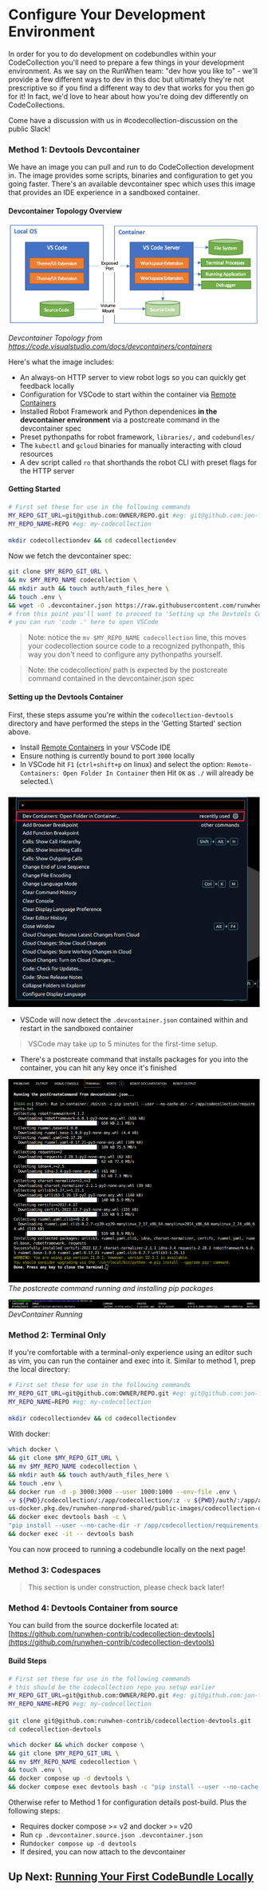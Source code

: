# Configure Your Development Environment

In order for you to do development on codebundles within your CodeCollection you'll need to prepare a few things in your development environment. As we say on the RunWhen team: "dev how you like to" - we'll provide a few different ways to dev in this doc but ultimately they're not prescriptive so if you find a different way to dev that works for you then go for it! In fact, we'd love to hear about how you're doing dev differently on CodeCollections.

Come have a discussion with us in #codecollection-discussion on the public Slack!

### Method 1:  Devtools Devcontainer

We have an image you can pull and run to do CodeCollection development in. The image provides some scripts, binaries and configuration to get you going faster. There's an available devcontainer spec which uses this image that provides an IDE experience in a sandboxed container.

#### Devcontainer Topology Overview

![DevContainer Topology](/docs/.assets/devcontainer_topology.png)

*Devcontainer Topology from https://code.visualstudio.com/docs/devcontainers/containers*

Here's what the image includes:

* An always-on HTTP server to view robot logs so you can quickly get feedback locally
* Configuration for VSCode to start within the container via [Remote Containers](https://marketplace.visualstudio.com/items?itemName=ms-vscode-remote.vscode-remote-extensionpack)
* Installed Robot Framework and Python dependenices **in the devcontainer environment** via a postcreate command in the devcontainer spec
* Preset pythonpaths for robot framework, `libraries/,` and `codebundles/`&#x20;
* The `kubectl` and `gcloud` binaries for manually interacting with cloud resources
* A dev script called `ro` that shorthands the robot CLI with preset flags for the HTTP server

#### Getting Started

```bash
# First set these for use in the following commands
MY_REPO_GIT_URL=git@github.com:OWNER/REPO.git #eg: git@github.com:jon-funk/my-codecollection.git
MY_REPO_NAME=REPO #eg: my-codecollection

mkdir codecollectiondev && cd codecollectiondev
```

Now we fetch the devcontainer spec:

```bash
git clone $MY_REPO_GIT_URL \
&& mv $MY_REPO_NAME codecollection \
&& mkdir auth && touch auth/auth_files_here \
&& touch .env \
&& wget -O .devcontainer.json https://raw.githubusercontent.com/runwhen-contrib/codecollection-devtools/main/.devcontainer.json
# from this point you'll want to proceed to 'Setting up the Devtools Container'
# you can run 'code .' here to open VSCode
```

> Note: notice the `mv $MY_REPO_NAME codecollection` line, this moves your codecollection source code to a recognized pythonpath, this way you don't need to configure any pythonpaths yourself.

> Note: the codecollection/ path is expected by the postcreate command contained in the devcontainer.json spec

#### Setting up the Devtools Container

First, these steps assume you're within the `codecollection-devtools` directory and have performed the steps in the 'Getting Started' section above.

* Install [Remote Containers](https://marketplace.visualstudio.com/items?itemName=ms-vscode-remote.vscode-remote-extensionpack) in your VSCode IDE
* Ensure nothing is currently bound to port `3000` locally
*   In VSCode hit `F1` (`ctrl+shift+p` on linux) and select the option: `Remote-Containers: Open Folder In Container` then Hit `OK` as `./` will already be selected.\

![VSCode DevContainer Command](/docs/.assets/vscode.png)

* VSCode will now detect the `.devcontainer.json` contained within and restart in the sandboxed container

> VSCode may take up to 5 minutes for the first-time setup.

* There's a postcreate command that installs packages for you into the container, you can hit any key once it's finished

![The postcreate command running and installing pip packages](/docs/.assets/robot_deps.png)
*The postcreate command running and installing pip packages*



![Container Running](/docs/.assets/container_ps.png)
*DevContainer Running*


### Method 2: Terminal Only

If you're comfortable with a terminal-only experience using an editor such as vim, you can run the container and exec into it. Similar to method 1, prep the local directory:

```bash
# First set these for use in the following commands
MY_REPO_GIT_URL=git@github.com:OWNER/REPO.git #eg: git@github.com:jon-funk/my-codecollection.git
MY_REPO_NAME=REPO #eg: my-codecollection

mkdir codecollectiondev && cd codecollectiondev
```

With docker:

```bash
which docker \
&& git clone $MY_REPO_GIT_URL \
&& mv $MY_REPO_NAME codecollection \
&& mkdir auth && touch auth/auth_files_here \
&& touch .env \
&& docker run -d -p 3000:3000 --user 1000:1000 --env-file .env \
-v ${PWD}/codecollection/:/app/codecollection/:z -v ${PWD}/auth/:/app/auth/:z --name devtools \
us-docker.pkg.dev/runwhen-nonprod-shared/public-images/codecollection-devtools:main-2bdce5a3 \
&& docker exec devtools bash -c \
"pip install --user --no-cache-dir -r /app/codecollection/requirements.txt" \
&& docker exec -it -- devtools bash

```

You can now proceed to running a codebundle locally on the next page!

### Method 3: Codespaces

> This section is under construction, please check back later!

### Method 4: Devtools Container from source

You can build from the source dockerfile located at: [https://github.com/runwhen-contrib/codecollection-devtools](https://github.com/runwhen-contrib/codecollection-devtools)

#### Build Steps

```bash
# First set these for use in the following commands
# this should be the codecollection repo you setup earlier
MY_REPO_GIT_URL=git@github.com:OWNER/REPO.git #eg: git@github.com:jon-funk/my-codecollection.git
MY_REPO_NAME=REPO #eg: my-codecollection

git clone git@github.com:runwhen-contrib/codecollection-devtools.git
cd codecollection-devtools
```

```bash
which docker && which docker compose \
&& git clone $MY_REPO_GIT_URL \
&& mv $MY_REPO_NAME codecollection \
&& touch .env \
&& docker compose up -d devtools \
&& docker compose exec devtools bash -c "pip install --user --no-cache-dir -r /app/codecollection/requirements.txt"
```

Otherwise refer to Method 1 for configuration details post-build. Plus the following steps:

* Requires docker compose >= v2 and docker >= v20
* Run `cp .devcontainer.source.json .devcontainer.json`
* Run`docker compose up -d devtools`
* If desired, you can now attach to the devcontainer


## Up Next: [Running Your First CodeBundle Locally](./running-your-first-codebundle-locally.md)